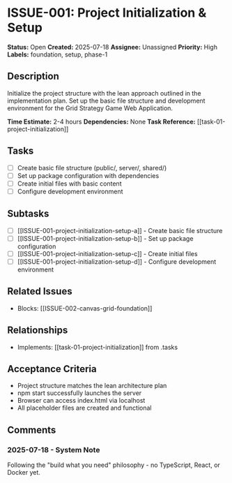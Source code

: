 # ISSUE-001: Project Initialization & Setup

**Status:** Open
**Created:** 2025-07-18
**Assignee:** Unassigned
**Priority:** High
**Labels:** foundation, setup, phase-1

## Description
Initialize the project structure with the lean approach outlined in the implementation plan. Set up the basic file structure and development environment for the Grid Strategy Game Web Application.

**Time Estimate:** 2-4 hours
**Dependencies:** None
**Task Reference:** [[task-01-project-initialization]]

## Tasks
- [ ] Create basic file structure (public/, server/, shared/)
- [ ] Set up package configuration with dependencies
- [ ] Create initial files with basic content
- [ ] Configure development environment

## Subtasks
- [ ] [[ISSUE-001-project-initialization-setup-a]] - Create basic file structure
- [ ] [[ISSUE-001-project-initialization-setup-b]] - Set up package configuration  
- [ ] [[ISSUE-001-project-initialization-setup-c]] - Create initial files
- [ ] [[ISSUE-001-project-initialization-setup-d]] - Configure development environment

## Related Issues
- Blocks: [[ISSUE-002-canvas-grid-foundation]]

## Relationships
- Implements: [[task-01-project-initialization]] from .tasks

## Acceptance Criteria
- Project structure matches the lean architecture plan
- npm start successfully launches the server
- Browser can access index.html via localhost
- All placeholder files are created and functional

## Comments
### 2025-07-18 - System Note
Following the "build what you need" philosophy - no TypeScript, React, or Docker yet.